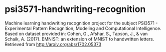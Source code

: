 # psi3571-handwriting-recognition
Machine learning handwriting recognition project for the subject PSI3571 - Experimental Pattern Recognition, Modeling and Computational Intelligence. Based on dataset provided in:
Cohen, G., Afshar, S., Tapson, J., & van Schaik, A. (2017). EMNIST: an extension of MNIST to handwritten letters. Retrieved from http://arxiv.org/abs/1702.05373
